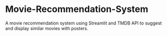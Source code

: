 # Movie-Recommendation-System
A movie recommendation system using Streamlit and TMDB API to suggest and display similar movies with posters.
